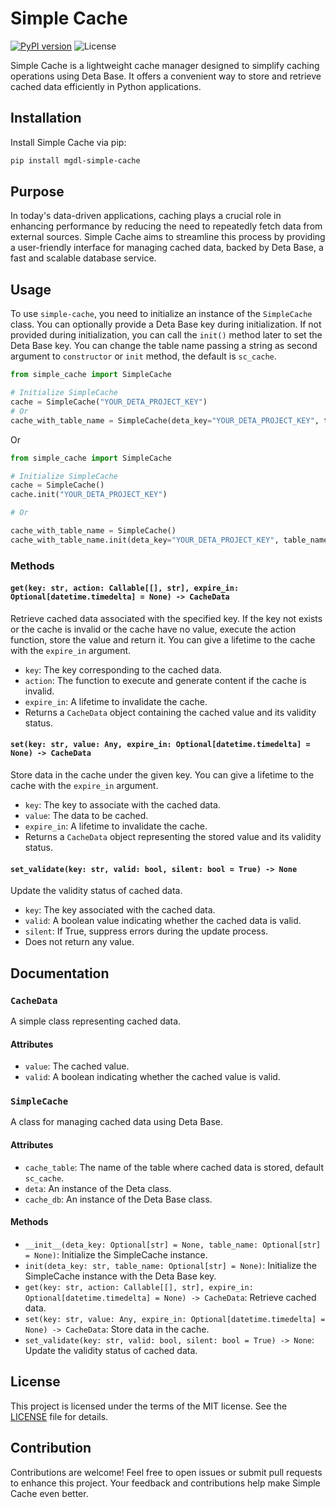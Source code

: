 # Simple Cache

[![PyPI version](https://badge.fury.io/py/mgdl-simple-cache.svg)](https://badge.fury.io/py/mgdl-simple-cache)
![License](https://img.shields.io/badge/license-MIT-blue)

Simple Cache is a lightweight cache manager designed to simplify caching operations using Deta Base. It offers a convenient way to store and retrieve cached data efficiently in Python applications.

## Installation

Install Simple Cache via pip:

```bash
pip install mgdl-simple-cache
```

## Purpose

In today's data-driven applications, caching plays a crucial role in enhancing performance by reducing the need to repeatedly fetch data from external sources. Simple Cache aims to streamline this process by providing a user-friendly interface for managing cached data, backed by Deta Base, a fast and scalable database service.

## Usage

To use `simple-cache`, you need to initialize an instance of the `SimpleCache` class. You can optionally provide a Deta Base key during initialization. If not provided during initialization, you can call the `init()` method later to set the Deta Base key. You can change the table name passing a string as second argument to `constructor` or `init` method, the default is `sc_cache`.

```python
from simple_cache import SimpleCache

# Initialize SimpleCache
cache = SimpleCache("YOUR_DETA_PROJECT_KEY")
# Or
cache_with_table_name = SimpleCache(deta_key="YOUR_DETA_PROJECT_KEY", table_name="a_new_table_name")
```

Or

```python
from simple_cache import SimpleCache

# Initialize SimpleCache
cache = SimpleCache()
cache.init("YOUR_DETA_PROJECT_KEY")

# Or

cache_with_table_name = SimpleCache()
cache_with_table_name.init(deta_key="YOUR_DETA_PROJECT_KEY", table_name="a_new_table_name")
```

### Methods

#### `get(key: str, action: Callable[[], str], expire_in: Optional[datetime.timedelta] = None) -> CacheData`

Retrieve cached data associated with the specified key. If the key not exists or the cache is invalid or the cache have no value, execute the action function, store the value and return it. You can give a lifetime to the cache with the `expire_in` argument.

-   `key`: The key corresponding to the cached data.
-   `action`: The function to execute and generate content if the cache is invalid.
-   `expire_in`: A lifetime to invalidate the cache.
-   Returns a `CacheData` object containing the cached value and its validity status.

#### `set(key: str, value: Any, expire_in: Optional[datetime.timedelta] = None) -> CacheData`

Store data in the cache under the given key. You can give a lifetime to the cache with the `expire_in` argument.

-   `key`: The key to associate with the cached data.
-   `value`: The data to be cached.
-   `expire_in`: A lifetime to invalidate the cache.
-   Returns a `CacheData` object representing the stored value and its validity status.

#### `set_validate(key: str, valid: bool, silent: bool = True) -> None`

Update the validity status of cached data.

-   `key`: The key associated with the cached data.
-   `valid`: A boolean value indicating whether the cached data is valid.
-   `silent`: If True, suppress errors during the update process.
-   Does not return any value.

## Documentation

### `CacheData`

A simple class representing cached data.

#### Attributes

-   `value`: The cached value.
-   `valid`: A boolean indicating whether the cached value is valid.

### `SimpleCache`

A class for managing cached data using Deta Base.

#### Attributes

-   `cache_table`: The name of the table where cached data is stored, default `sc_cache`.
-   `deta`: An instance of the Deta class.
-   `cache_db`: An instance of the Deta Base class.

#### Methods

-   `__init__(deta_key: Optional[str] = None, table_name: Optional[str] = None)`: Initialize the SimpleCache instance.
-   `init(deta_key: str, table_name: Optional[str] = None)`: Initialize the SimpleCache instance with the Deta Base key.
-   `get(key: str, action: Callable[[], str], expire_in: Optional[datetime.timedelta] = None) -> CacheData`: Retrieve cached data.
-   `set(key: str, value: Any, expire_in: Optional[datetime.timedelta] = None) -> CacheData`: Store data in the cache.
-   `set_validate(key: str, valid: bool, silent: bool = True) -> None`: Update the validity status of cached data.

## License

This project is licensed under the terms of the MIT license. See the [LICENSE](./LICENSE) file for details.

## Contribution

Contributions are welcome! Feel free to open issues or submit pull requests to enhance this project. Your feedback and contributions help make Simple Cache even better.

